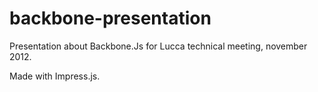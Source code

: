 backbone-presentation
=====================

Presentation about Backbone.Js for Lucca technical meeting, november 2012.

Made with Impress.js.